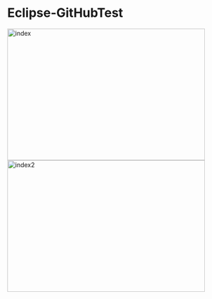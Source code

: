 # Eclipse-GitHubTest

<img src="C:\Users\choiyewon\Desktop\github_ppt\img.jpg" width="450px" height="300px" title="목차1" alt="index"></img><br/>
<img src="C:\Users\choiyewon\Desktop\github_ppt\img2.jpg" width="450px" height="300px" title="목차2" alt="index2"></img><br/>
